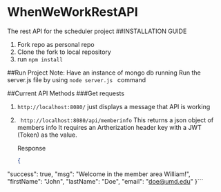 # WhenWeWorkRestAPI
The rest API for the scheduler project
##INSTALLATION GUIDE
1. Fork repo as personal repo
2. Clone the fork to local repository
3. run ``` npm install ```

##Run Project
Note: Have an instance of mongo db running
Run the server.js file by using ```node server.js ``` command

##Current API Methods
###Get requests
1. ```http://localhost:8080/``` just displays a message that API is working


2. ``` http://localhost:8080/api/memberinfo``` 
   This returns a json object of members info
   It requires an Artherization header key with a JWT (Token) as the value.
   
   Response
   ```json
   {
  "success": true,
  "msg": "Welcome in the member area William!",
  "firstName": "John",
  "lastName": "Doe",
  "email": "doe@umd.edu"
}```
   
   
    



